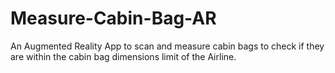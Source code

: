 # Measure-Cabin-Bag-AR
An Augmented Reality App to scan and measure cabin bags to check if they are within the cabin bag dimensions limit of the Airline.
